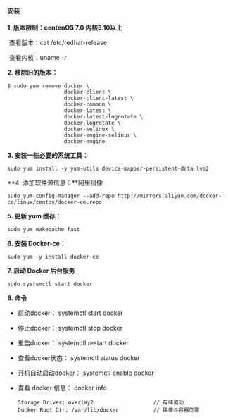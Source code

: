 #### 安装

**1. 版本限制：centenOS 7.0  内核3.10以上**

​    查看版本：cat  /etc/redhat-release

​    查看内核：uname -r

**2. 移除旧的版本：**

```
$ sudo yum remove docker \
                  docker-client \
                  docker-client-latest \
                  docker-common \
                  docker-latest \
                  docker-latest-logrotate \
                  docker-logrotate \
                  docker-selinux \
                  docker-engine-selinux \
                  docker-engine
```

**3. 安装一些必要的系统工具：**

```
sudo yum install -y yum-utils device-mapper-persistent-data lvm2
```

**4. 添加软件源信息：**阿里镜像

```
sudo yum-config-manager --add-repo http://mirrors.aliyun.com/docker-ce/linux/centos/docker-ce.repo
```

**5. 更新 yum 缓存：**

```
sudo yum makecache fast
```

**6. 安装 Docker-ce：**

```
sudo yum -y install docker-ce
```

**7. 启动 Docker 后台服务**

```
sudo systemctl start docker
```

**8. 命令**

- 启动docker： systemctl start docker

- 停止docker： systemctl stop docker

- 重启docker： systemctl restart docker

- 查看docker状态： systemctl status docker

- 开机自动启动docker： systemctl enable docker

- 查看 docker 信息： docker info

  ```
  Storage Driver: overlay2                   // 存储驱动
  Docker Root Dir: /var/lib/docker           // 镜像与容器位置
  ```

  